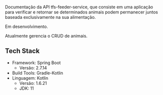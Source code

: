 Documentação da API tfs-feeder-service, que consiste em uma aplicação para verificar e retornar se determinados animais podem permanecer juntos baseada exclusivamente na sua alimentação.

Em desenvolvimento.

Atualmente gerencia o CRUD de animais.

## Tech Stack

- Framework: Spring Boot
    - Versão: 2.7.14
- Build Tools: Gradle-Kotlin
- Linguagem: Kotlin
    - Versão: 1.6.21
    - JDK: 11

